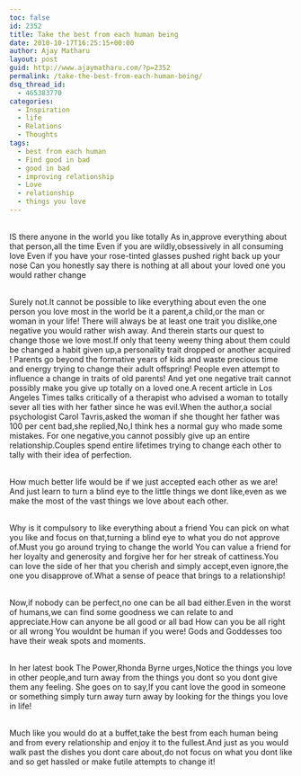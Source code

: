 ```yaml
---
toc: false
id: 2352
title: Take the best from each human being
date: 2010-10-17T16:25:15+00:00
author: Ajay Matharu
layout: post
guid: http://www.ajaymatharu.com/?p=2352
permalink: /take-the-best-from-each-human-being/
dsq_thread_id:
  - 465383770
categories:
  - Inspiration
  - life
  - Relations
  - Thoughts
tags:
  - best from each human
  - Find good in bad
  - good in bad
  - improving relationship
  - Love
  - relationship
  - things you love
---
```

<font><font class="pda"><br /> IS there anyone in the world you like totally As in,approve everything about that person,all the time Even if you are wildly,obsessively in all consuming love Even if you have your rose-tinted glasses pushed right back up your nose Can you honestly say there is nothing at all about your loved one you would rather change </font></font>

<font><font class="pda"><br /> Surely not.It cannot be possible to like everything about even the one person you love most in the world be it a parent,a child,or the man or woman in your life! There will always be at least one trait you dislike,one negative you would rather wish away. And therein starts our quest to change those we love most.If only that teeny weeny thing about them could be changed a habit given up,a personality trait dropped or another acquired ! Parents go beyond the formative years of kids and waste precious time and energy trying to change their adult offspring! People even attempt to influence a change in traits of old parents! And yet one negative trait cannot possibly make you give up totally on a loved one.A recent article in Los Angeles Times talks critically of a therapist who advised a woman to totally sever all ties with her father since he was evil.When the author,a social psychologist Carol Tavris,asked the woman if she thought her father was 100 per cent bad,she replied,No,I think hes a normal guy who made some mistakes. For one negative,you cannot possibly give up an entire relationship.Couples spend entire lifetimes trying to change each other to tally with their idea of perfection.</font></font>

<font><font class="pda"><br /> How much better life would be if we just accepted each other as we are! And just learn to turn a blind eye to the little things we dont like,even as we make the most of the vast things we love about each other.</font></font>

<font><font class="pda"><br /> Why is it compulsory to like everything about a friend You can pick on what you like and focus on that,turning a blind eye to what you do not approve of.Must you go around trying to change the world You can value a friend for her loyalty and generosity and forgive her for her streak of cattiness.You can love the side of her that you cherish and simply accept,even ignore,the one you disapprove of.What a sense of peace that brings to a relationship! </font></font>

<font><font class="pda"><br /> Now,if nobody can be perfect,no one can be all bad either.Even in the worst of humans,we can find some goodness we can relate to and appreciate.How can anyone be all good or all bad How can you be all right or all wrong You wouldnt be human if you were! Gods and Goddesses too have their weak spots and moments.</font></font>

<font><font class="pda"><br /> In her latest book The Power,Rhonda Byrne urges,Notice the things you love in other people,and turn away from the things you dont so you dont give them any feeling. She goes on to say,If you cant love the good in someone or something simply turn away turn away by looking for the things you love in life! </font></font>

<font><font class="pda"><br /> Much like you would do at a buffet,take the best from each human being and from every relationship and enjoy it to the fullest.And just as you would walk past the dishes you dont care about,do not focus on what you dont like and so get hassled or make futile attempts to change it!</font></font>
